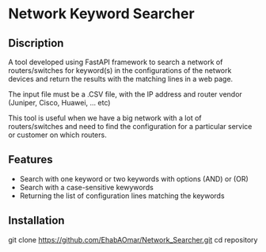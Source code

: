 # Network Keyword Searcher


## Discription
A tool developed using FastAPI framework to search a network of routers/switches for keyword(s) in the configurations of the network devices and return the results with the matching lines in a web page.

The input file must be a .CSV file, with the IP address and router vendor (Juniper, Cisco, Huawei, ... etc)

This tool is useful when we have a big network with a lot of routers/switches and need to find the configuration for a particular service or customer on which routers.


## Features
- Search with one keyword or two keywords with options (AND) or (OR)
- Search with a case-sensitive kewywords
- Returning the list of configuration lines matching the keywords




## Installation
git clone https://github.com/EhabAOmar/Network_Searcher.git
cd repository
